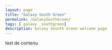 ```yaml
---
layout: page
title: "Galaxy South Green"
permalink: /GalaxySouthGreen/
tags: [ galaxy  southgreen]
description: Galaxy Sounth Green welcome page
---
```


test de contenu
